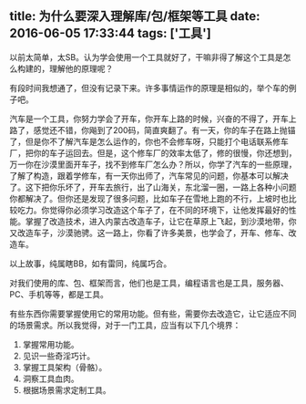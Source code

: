 title: 为什么要深入理解库/包/框架等工具
date: 2016-06-05 17:33:44
tags: ['工具']
---


以前太简单，太SB。认为学会使用一个工具就好了，干嘛非得了解这个工具是怎么构建的，理解他的原理呢？

有段时间我想通了，但没有记录下来。许多事情运作的原理是相似的，举个车的例子吧。

汽车是一个工具，你努力学会了开车，你开车上路的时候，兴奋的不得了，开车上路了，感觉还不错，你飚到了200码，简直爽翻了。有一天，你的车子在路上抛锚了，但是你不了解汽车是怎么运作的，你也不会修车呀，只能打个电话联系修车厂，把你的车子运回去。但是，这个修车厂的效率太低了，修的很慢，你还想到，万一你在沙漠里面开车子，找不到修车厂怎么办？所以，你学了汽车的一些原理，了解了构造，跟着学修车，有一天你出师了，汽车常见的问题，你基本可以解决了。这下把你乐坏了，开车去旅行，出了山海关，东北溜一圈，一路上各种小问题你都解决了。但你还是发现了很多问题，比如车子在雪地上跑的不行，上坡时也比较吃力。你觉得你必须学习改造这个车子了，在不同的环境下，让他发挥最好的性能。掌握了改造技术，进入内蒙古改造车子，让它在草原上飞起，到沙漠地带，你又改造车子，沙漠驰骋。这一路上，你看了许多美景，也学会了，开车、修车、改造车。

以上故事，纯属瞎BB，如有雷同，纯属巧合。

对我们使用的库、包、框架而言，他们也是工具，编程语言也是工具，服务器、PC、手机等等，都是工具。

有些东西你需要掌握使用它的常用功能。但有些，需要你去改造它，让它适应不同的场景需求。所以我觉得，对于一门工具，应当有以下几个境界：
1. 掌握常用功能。
1. 见识一些奇淫巧计。
1. 掌握工具架构（骨骼）。
1. 洞察工具血肉。
1. 根据场景需求定制工具。




